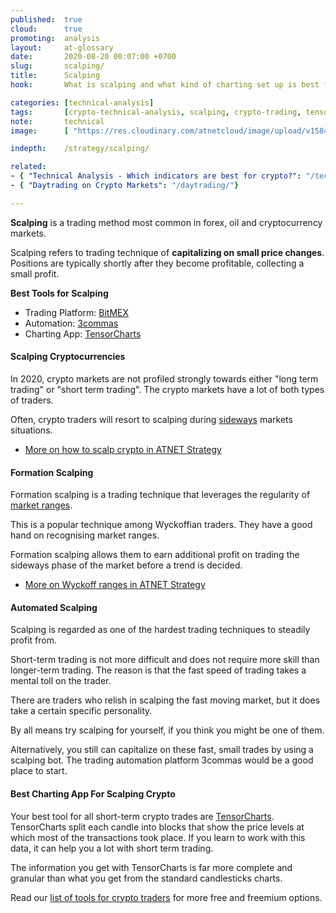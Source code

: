 ```yaml
---
published:  true
cloud:      true
promoting:  analysis
layout:     at-glossary
date:       2020-08-20 00:07:00 +0700
slug:       scalping/
title:      Scalping
hook:       What is scalping and what kind of charting set up is best for it

categories: [technical-analysis]
tags:       [crypto-technical-analysis, scalping, crypto-trading, tensorcharts]
note:       technical
image:      [ "https://res.cloudinary.com/atnetcloud/image/upload/v1584520246/atnet/strategy/tensorcharts-elements_h8ooji.jpg" ]

indepth:    /strategy/scalping/

related:
- { "Technical Analysis - Which indicators are best for crypto?": "/technical-analysis/"}
- { "Daytrading on Crypto Markets": "/daytrading/"}

---
```


**Scalping** is a trading method most common in forex, oil and cryptocurrency markets.

Scalping refers to trading technique of **capitalizing on small price changes**. Positions are typically shortly after they become profitable, collecting a small profit.

<!--more-->

**Best Tools for Scalping**

* Trading Platform: [BitMEX](http://bit.ly/2Muo11z)
* Automation: [3commas](http://bit.ly/34Zampi)
* Charting App: [TensorCharts](http://bit.ly/dont-be-an-amateur)

#### Scalping Cryptocurrencies

In 2020, crypto markets are not profiled strongly towards either "long term trading" or "short term trading". The crypto markets have a lot of both types of traders.

Often, crypto traders will resort to scalping during [sideways](/glossary/sideways/) markets situations.

* [More on how to scalp crypto in ATNET Strategy](/strategy/scalping/)

#### Formation Scalping

Formation scalping is a trading technique that leverages the regularity of [market ranges](/glossary/sideways/).

This is a popular technique among Wyckoffian traders. They have a good hand on recognising market ranges.

Formation scalping allows them to earn additional profit on trading the sideways phase of the market before a trend is decided.

* [More on Wyckoff ranges in ATNET Strategy](/strategy/wyckoff-ranging-markets/)

#### Automated Scalping

Scalping is regarded as one of the hardest trading techniques to steadily profit from.

Short-term trading is not more difficult and does not require more skill than longer-term trading. The reason is that the fast speed of trading takes a mental toll on the trader.

There are traders who relish in scalping the fast moving market, but it does take a certain specific personality.

By all means try scalping for yourself, if you think you might be one of them.

Alternatively, you still can capitalize on these fast, small trades by using a scalping bot. The trading automation platform 3commas would be a good place to start.


#### Best Charting App For Scalping Crypto

Your best tool for all short-term crypto trades are [TensorCharts](http://bit.ly/dont-be-an-amateur). TensorCharts split each candle into blocks that show the price levels at which most of the transactions took place. If you learn to work with this data, it can help you a lot with short term trading.

The information you get with TensorCharts is far more complete and granular than what you get from the standard candlesticks charts.

Read our [list of tools for crypto traders](/tools/) for more free and freemium options.
